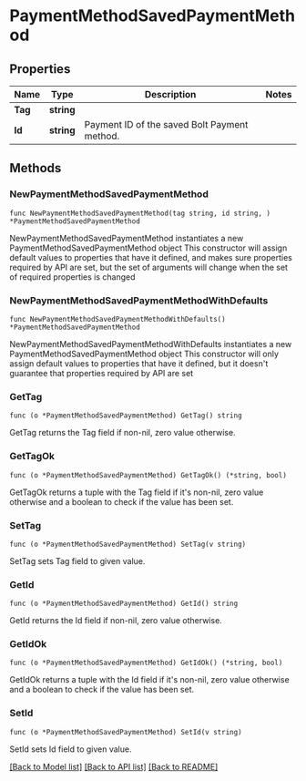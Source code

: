 # PaymentMethodSavedPaymentMethod

## Properties

Name | Type | Description | Notes
------------ | ------------- | ------------- | -------------
**Tag** | **string** |  | 
**Id** | **string** | Payment ID of the saved Bolt Payment method. | 

## Methods

### NewPaymentMethodSavedPaymentMethod

`func NewPaymentMethodSavedPaymentMethod(tag string, id string, ) *PaymentMethodSavedPaymentMethod`

NewPaymentMethodSavedPaymentMethod instantiates a new PaymentMethodSavedPaymentMethod object
This constructor will assign default values to properties that have it defined,
and makes sure properties required by API are set, but the set of arguments
will change when the set of required properties is changed

### NewPaymentMethodSavedPaymentMethodWithDefaults

`func NewPaymentMethodSavedPaymentMethodWithDefaults() *PaymentMethodSavedPaymentMethod`

NewPaymentMethodSavedPaymentMethodWithDefaults instantiates a new PaymentMethodSavedPaymentMethod object
This constructor will only assign default values to properties that have it defined,
but it doesn't guarantee that properties required by API are set

### GetTag

`func (o *PaymentMethodSavedPaymentMethod) GetTag() string`

GetTag returns the Tag field if non-nil, zero value otherwise.

### GetTagOk

`func (o *PaymentMethodSavedPaymentMethod) GetTagOk() (*string, bool)`

GetTagOk returns a tuple with the Tag field if it's non-nil, zero value otherwise
and a boolean to check if the value has been set.

### SetTag

`func (o *PaymentMethodSavedPaymentMethod) SetTag(v string)`

SetTag sets Tag field to given value.


### GetId

`func (o *PaymentMethodSavedPaymentMethod) GetId() string`

GetId returns the Id field if non-nil, zero value otherwise.

### GetIdOk

`func (o *PaymentMethodSavedPaymentMethod) GetIdOk() (*string, bool)`

GetIdOk returns a tuple with the Id field if it's non-nil, zero value otherwise
and a boolean to check if the value has been set.

### SetId

`func (o *PaymentMethodSavedPaymentMethod) SetId(v string)`

SetId sets Id field to given value.



[[Back to Model list]](../README.md#documentation-for-models) [[Back to API list]](../README.md#documentation-for-api-endpoints) [[Back to README]](../README.md)


